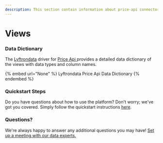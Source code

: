```yaml
---
description: This section contain information about price-api connector views information
---
```


# Views

### Data Dictionary

The [Lyftrondata](https://www.lyftrondata.com/) driver for [Price Api](None/)[ ](https://www.lyftrondata.com/integration/price-api/)provides a detailed data dictionary of the views with data types and column names.

{% embed url="None" %}
Lyftrondata Price Api Data Dictionary
{% endembed %}

### Quickstart Steps

Do you have questions about how to use the platform? Don't worry; we've got you covered. Simply follow the quickstart instructions [here](../README.md).

### Questions? <a href="#questions" id="questions"></a>

We're always happy to answer any additional questions you may have! [Set up a meeting with our data experts.](https://www.lyftrondata.com/book-a-meeting/)


